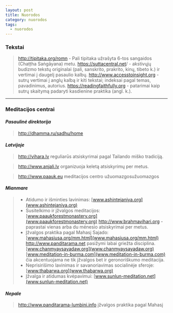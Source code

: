 ```yaml
---
layout: post
title: Nuorodos
category: nuorodos
tags:
  - nuorodos
---
```

### Tekstai
> <http://tipitaka.org/romn> - Pali tipitaka užrašyta 6-tos sangaidos (Chaṭṭha Saṅgāyana) metu.
> <https://suttacentral.net>/ - akstivųjų budizmo tekstų originalai (pali, sanskrito, prakrito, kinų, tibeto k.) ir vertimai į daugelį pasaulio kalbų.
> <http://www.accesstoinsight.org> - sutrų vertimai į anglų kalbą ir kiti tekstai; indeksai pagal temas, pavadinimus, autorius.
> <https://readingfaithfully.org> - patarimai kaip sutrų skaitymą padaryti kasdienine praktika (angl. k.).

***

### Meditacijos centrai

#### _Pasaulinė direktorija_

> <http://dhamma.ru/sadhu/home>

#### _Latvijoje_

> <http://vihara.lv> reguliarūs atsiskyrimai pagal Tailando miško tradiciją.

> <http://www.anjali.lv> organizuoja keletą atsiskyrimų per metus.

> <http://www.paauk.eu> meditacijos centro užuomazgosužuomazgos

#### _Mianmare_

> * Atidumo ir išminties lavinimas:
[www.ashintejaniya.org](www.ashintejaniya.org)
> * Susitelkimo ir įžvalgos meditacijos:
> [www.paaukforestmonastery.org](www.paaukforestmonastery.org)
> <http://www.brahmavihari.org> - paprastai vienas arba du mėnesio atsiskyrimai per metus.
> * Įžvalgos praktika pagal Mahasį Sajado:
> [www.mahasiusa.org/mm.html](www.mahasiusa.org/mm.html)
> <http://www.panditarama.net> pasižymi labai griežta disciplina.
> [www.chanmyaysayadaw.org](www.chanmyaysayadaw.org)
> [www.meditation-in-burma.com](www.meditation-in-burma.com) čia akcentuojama ne tik įžvalgos bet ir geronoriškumo meditacija.
> * Neprisirišimo lavinimas ir savanoriavimas socialinėje sferoje:
> [www.thabarwa.org](www.thabarwa.org)
> * Įžvalga ir atidumas kvėpavimui:
> [www.sunlun-meditation.net](www.sunlun-meditation.net)

#### _Nepale_
> <http://www.panditarama-lumbini.info> įžvalgos praktika pagal Mahasį
